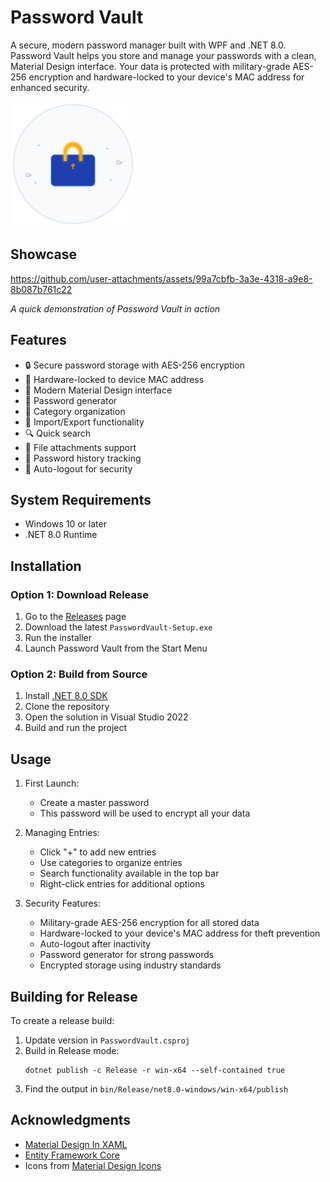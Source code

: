 # Password Vault

A secure, modern password manager built with WPF and .NET 8.0. Password Vault helps you store and manage your passwords with a clean, Material Design interface. Your data is protected with military-grade AES-256 encryption and hardware-locked to your device's MAC address for enhanced security.

![Password Vault Screenshot](asset/logo.png)

## Showcase
https://github.com/user-attachments/assets/99a7cbfb-3a3e-4318-a9e8-8b087b761c22


*A quick demonstration of Password Vault in action*

## Features

- 🔒 Secure password storage with AES-256 encryption
- 🔐 Hardware-locked to device MAC address
- 🎨 Modern Material Design interface
- 📱 Password generator
- 📂 Category organization
- 💾 Import/Export functionality
- 🔍 Quick search
- 📎 File attachments support
- 📝 Password history tracking
- 🔐 Auto-logout for security

## System Requirements

- Windows 10 or later
- .NET 8.0 Runtime

## Installation

### Option 1: Download Release
1. Go to the [Releases](../../releases) page
2. Download the latest `PasswordVault-Setup.exe`
3. Run the installer
4. Launch Password Vault from the Start Menu

### Option 2: Build from Source
1. Install [.NET 8.0 SDK](https://dotnet.microsoft.com/download/dotnet/8.0)
2. Clone the repository
3. Open the solution in Visual Studio 2022
4. Build and run the project

## Usage

1. First Launch:
   - Create a master password
   - This password will be used to encrypt all your data

2. Managing Entries:
   - Click "+" to add new entries
   - Use categories to organize entries
   - Search functionality available in the top bar
   - Right-click entries for additional options

3. Security Features:
   - Military-grade AES-256 encryption for all stored data
   - Hardware-locked to your device's MAC address for theft prevention
   - Auto-logout after inactivity
   - Password generator for strong passwords
   - Encrypted storage using industry standards

## Building for Release

To create a release build:

1. Update version in `PasswordVault.csproj`
2. Build in Release mode:
   ```
   dotnet publish -c Release -r win-x64 --self-contained true
   ```
3. Find the output in `bin/Release/net8.0-windows/win-x64/publish`


## Acknowledgments

- [Material Design In XAML](https://github.com/MaterialDesignInXAML/MaterialDesignInXamlToolkit)
- [Entity Framework Core](https://github.com/dotnet/efcore)
- Icons from [Material Design Icons](https://materialdesignicons.com/) 
